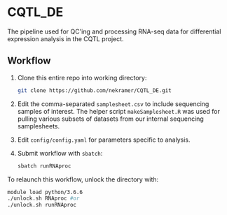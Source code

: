 # CQTL_DE

The pipeline used for QC'ing and processing RNA-seq data for differential expression analysis
in the CQTL project.

## Workflow
1. Clone this entire repo into working directory:

    ```bash
    git clone https://github.com/nekramer/CQTL_DE.git
    ```

2. Edit the comma-separated `samplesheet.csv` to include sequencing samples of interest. The helper script
`makeSamplesheet.R` was used for pulling various subsets of datasets from our internal sequencing
samplesheets.

3. Edit `config/config.yaml` for parameters specific to analysis.

4. Submit workflow with `sbatch`:

    ```bash
    sbatch runRNAproc
    ```

To relaunch this workflow, unlock the directory with:

```bash
module load python/3.6.6
./unlock.sh RNAproc #or
./unlock.sh runRNAproc
```